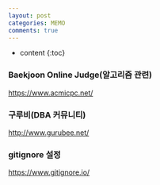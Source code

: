 ```yaml
---
layout: post
categories: MEMO
comments: true
---
```


* content
{:toc}

### Baekjoon Online Judge(알고리즘 관련)
<https://www.acmicpc.net/>

### 구루비(DBA 커뮤니티)
<http://www.gurubee.net/>

### gitignore 설정
<https://www.gitignore.io/>